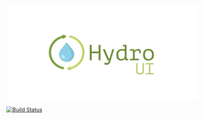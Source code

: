![hydro logo](/src/assets/images/hydro-ui.jpg)

[![Build Status](https://mn2forbld0001d0/view/All%20jobs/job/hydro-ui-pipeline/job/master/badge/icon?style=flat-square)](https://mn2forbld0001d0/view/All%20jobs/job/hydro-ui-pipeline/job/master/)
